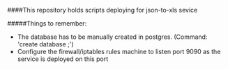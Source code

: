 ####This repository holds scripts deploying for json-to-xls sevice

#####Things to remember:
* The database has to be manually created in postgres. (Command: 'create database <database name>;')
* Configure the firewall/iptables rules machine to listen port 9090 as the service is deployed on this port
